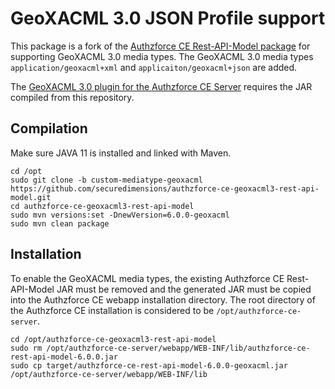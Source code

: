 # GeoXACML 3.0 JSON Profile support
This package is a fork of the [Authzforce CE Rest-API-Model package](https://github.com/authzforce/rest-api-model/tree/custom-mediatype-geoxacml) for supporting GeoXACML 3.0 media types. The GeoXACML 3.0 media types `application/geoxacml+xml` and `applicaiton/geoxacml+json` are added.

The [GeoXACML 3.0 plugin for the Authzforce CE Server](https://github.com/securedimensions/authzforce-ce-geoxacml3) requires the JAR compiled from this repository.

## Compilation
Make sure JAVA 11 is installed and linked with Maven.

```shell
cd /opt
sudo git clone -b custom-mediatype-geoxacml https://github.com/securedimensions/authzforce-ce-geoxacml3-rest-api-model.git 
cd authzforce-ce-geoxacml3-rest-api-model
sudo mvn versions:set -DnewVersion=6.0.0-geoxacml
sudo mvn clean package
```
## Installation
To enable the GeoXACML media types, the existing Authzforce CE Rest-API-Model JAR must be removed and the generated JAR must be copied into the Authzforce CE webapp installation directory. The root directory of the Authzforce CE installation is considered to be `/opt/authzforce-ce-server`.

```shell
cd /opt/authzforce-ce-geoxacml3-rest-api-model
sudo rm /opt/authzforce-ce-server/webapp/WEB-INF/lib/authzforce-ce-rest-api-model-6.0.0.jar
sudo cp target/authzforce-ce-rest-api-model-6.0.0-geoxacml.jar /opt/authzforce-ce-server/webapp/WEB-INF/lib
```